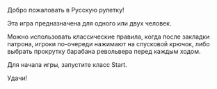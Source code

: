 Добро пожаловать в Русскую рулетку!

Эта игра предназначена для одного или двух человек. 

Можно использовать классические правила, когда после закладки патрона, игроки по-очереди нажимают на спусковой крючок, либо выбрать прокрутку барабана револьвера перед каждым ходом.

Для начала игры, запустите класс Start.

Удачи! 
